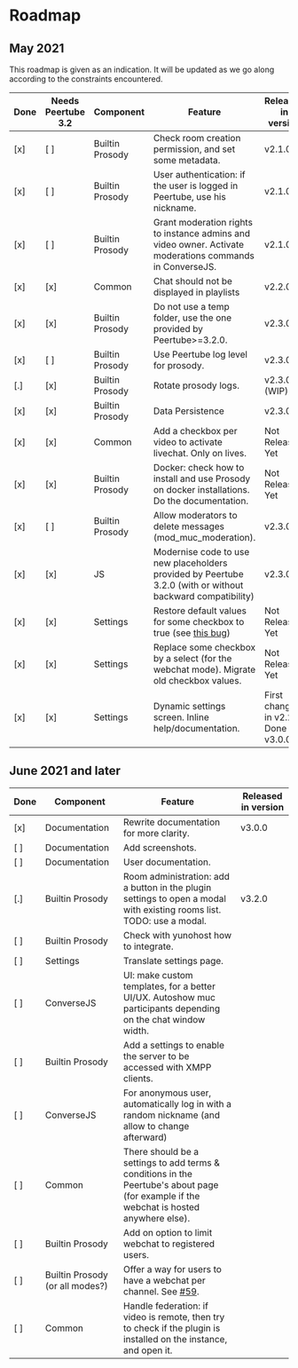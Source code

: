 # Roadmap

## May 2021

This roadmap is given as an indication. It will be updated as we go along according to the constraints encountered.

| Done | Needs Peertube 3.2 | Component | Feature | Released in version
---|---|---|---|---
[x] | [ ] | Builtin Prosody | Check room creation permission, and set some metadata. | v2.1.0
[x] | [ ] | Builtin Prosody | User authentication: if the user is logged in Peertube, use his nickname. | v2.1.0
[x] | [ ] | Builtin Prosody | Grant moderation rights to instance admins and video owner. Activate moderations commands in ConverseJS. | v2.1.0
[x] | [x] | Common | Chat should not be displayed in playlists | v2.2.0
[x] | [x] | Builtin Prosody | Do not use a temp folder, use the one provided by Peertube>=3.2.0. | v2.3.0
[x] | [ ] | Builtin Prosody | Use Peertube log level for prosody. | v2.3.0
[.] | [x] | Builtin Prosody | Rotate prosody logs. | v2.3.0 (WIP)
[x] | [x] | Builtin Prosody | Data Persistence | v2.3.0
[x] | [x] | Common | Add a checkbox per video to activate livechat. Only on lives. | Not Released Yet
[x] | [x] | Builtin Prosody | Docker: check how to install and use Prosody on docker installations. Do the documentation. | Not Released Yet
[x] | [ ] | Builtin Prosody | Allow moderators to delete messages (mod_muc_moderation). | v2.3.0
[x] | [x] | JS | Modernise code to use new placeholders provided by Peertube 3.2.0 (with or without backward compatibility) | v2.3.0
[x] | [x] | Settings | Restore default values for some checkbox to true (see [this bug](https://github.com/Chocobozzz/PeerTube/issues/4106)) | Not Released Yet
[x] | [x] | Settings | Replace some checkbox by a select (for the webchat mode). Migrate old checkbox values. | Not Released Yet
[x] | [x] | Settings | Dynamic settings screen. Inline help/documentation. | First changes in v2.2.0. Done in v3.0.0

## June 2021 and later

| Done | Component | Feature | Released in version
---|---|---|---
[x] | Documentation | Rewrite documentation for more clarity. | v3.0.0
[ ] | Documentation | Add screenshots.
[ ] | Documentation | User documentation.
[.] | Builtin Prosody | Room administration: add a button in the plugin settings to open a modal with existing rooms list. TODO: use a modal. | v3.2.0
[ ] | Builtin Prosody | Check with yunohost how to integrate.
[ ] | Settings | Translate settings page.
[ ] | ConverseJS | UI: make custom templates, for a better UI/UX. Autoshow muc participants depending on the chat window width.
[ ] | Builtin Prosody | Add a settings to enable the server to be accessed with XMPP clients.
[ ] | ConverseJS | For anonymous user, automatically log in with a random nickname (and allow to change afterward)
[ ] | Common | There should be a settings to add terms & conditions in the Peertube's about page (for example if the webchat is hosted anywhere else).
[ ] | Builtin Prosody | Add on option to limit webchat to registered users.
[ ] | Builtin Prosody (or all modes?) | Offer a way for users to have a webchat per channel. See [#59](https://github.com/JohnXLivingston/peertube-plugin-livechat/issues/58).
[ ] | Common | Handle federation: if video is remote, then try to check if the plugin is installed on the instance, and open it. | 